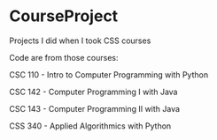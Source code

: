 # CourseProject
Projects I did when I took CSS courses

Code are from those courses:

CSC 110 - Intro to Computer Programming with Python

CSC 142 - Computer Programming I with Java

CSC 143 - Computer Programming II with Java

CSS 340 - Applied Algorithmics with Python
